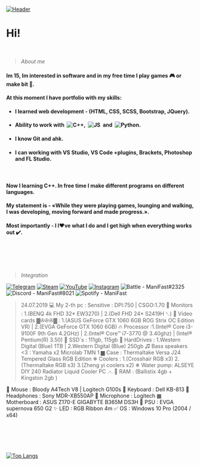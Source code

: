 <!-- 27/04/21 -->
[![Header](https://github.com/Stas-inside/Stas-inside/blob/main/assets/header.png)](https://www.youtube.com/watch?v=uykVCZpi7SU&ab_channel=JohnDodd)

# Hi!
 
  
<!-- *** -->

>_About me_

#### Im 15, Im interested in software and in my free time I play games 🎮 or make bit 🎵.
#### At this moment I have portfolio with my skills:
+ #### I learned web development - (HTML, CSS, SCSS, Bootstrap, JQuery).
+ #### Ability to work with  ![C++](https://img.shields.io/static/v1?label=&message=C++&color=0D1117&logo=C%2b%2b),  ![JS](https://img.shields.io/static/v1?label=&message=JavaScript&color=0D1117&logo=JavaScript)  and  ![Python](https://img.shields.io/static/v1?label=&message=Python&color=0D1117&logo=Python).
+ #### I know Git and ahk.
+ #### I can working with VS Studio, VS Code +plugins, Brackets, Photoshop and FL Studio.
 
#### Now I learning C++. In free time I make different programs on different languages.
#### My statement is - «While they were playing games, lounging and walking, I was developing, moving forward and made progress.».
#### Most importantly - I l❤️ve what I do and I get high when everything works out ✔️.

#  
>_Integration_
<!--
[![Telegram](https://img.shields.io/static/v1?label=&message=Telegram&color=00B1FF?style=for-the-badge&logo=Telegram&color=00B1FF)](https://t.me/Mani_Fast)
[![Steam](https://img.shields.io/static/v1?label=&message=Steam&color=000000?style=for-the-badge&logo=Steam&style=flat-square)](steamcommunity.com/id/manifast/)
[![YouTube](https://img.shields.io/static/v1?label=&message=YouTube&color=FF1515?style=for-the-badge&logo=YouTube&style=flat-square)](https://www.youtube.com/channel/UCKcWOEWJ1hrUW1irBZz-8xQ)
![Discord#8021](https://img.shields.io/static/v1?label=Discord&message=ManiFast#8021&color=7289D9?style=for-the-badge&logo=Discord&style=flat-square)
![Spotify](https://img.shields.io/static/v1?label=Spotify&message=ManiFast&color=1ED760?style=for-the-badge&logo=Spotify&style=flat-square)
-->

[![Telegram](https://img.shields.io/badge/-Telegram-0D1117?style=for-the-badge&logo=Telegram)](https://t.me/Mani_Fast)
[![Steam](https://img.shields.io/badge/-Steam-0D1117?style=for-the-badge&logo=Steam)](https://steamcommunity.com/id/manifast/)
[![YouTube](https://img.shields.io/badge/-YouTube-0D1117?style=for-the-badge&logo=YouTube)](https://www.youtube.com/channel/UCKcWOEWJ1hrUW1irBZz-8xQ)
[![Instagram](https://img.shields.io/badge/-Instagram-0D1117?style=for-the-badge&logo=Instagram)](https://www.instagram.com/mani_fastt/)
![Battle](https://img.shields.io/badge/-Battle.net-0D1117?style=for-the-badge&logo=Battle.net) - ManiFast#2325
![Discord](https://img.shields.io/badge/- -0D1117?style=for-the-badge&logo=Discord) - ManiFast#8021
![Spotify](https://img.shields.io/badge/- -0D1117?style=for-the-badge&logo=Spotify) - ManiFast
 
 >24.07.2019
💻 My 2-th pc :
Sensitive : DPI:750 | CSGO:1.70
💎 Monitors : 1.(BENQ 4k FHD 32* EW3270) | 2.(Dell FHD 24* S2419H ␡)
💎 Video cards ▓✇✇✇▓ : 1.(ASUS GeForce GTX 1060 6GB ROG Strix OC Edition VR) | 2.(EVGA GeForce GTX 1060 6GB)
🔥 Processor :1.(Intel® Core i3-9100F 9th Gen 4.2GHz) | 2.(Intel® Core™ i7-3770 @ 3.40ghz) | (Intel® Pentium(R) 3.50)
💎 SSD`s : 111gb, 115gb
💎 HardDrives : 1.Western Digital (Blue) 1TB | 2.Western Digital (Blue) 250gb
♫ Bass speakers <3 : Yamaha x2 Microlab TMN 1
▆ Case : Thermaltake Versa J24 Tempered Glass RGB Edition
❄ Coolers : 1.(Crosshair RGB x3) 2.(Thermaltake RGB x3) 3.(Zheng yi coolers x2)
❄ Water pump: ALSEYE DIY 240 Radiator Liquid Cooler PC .-.
💎 RAM : (Ballistix 4gb + Kingston 2gb )

💎 Mouse : Bloody A4Tech V8 | Logitech G100s
💎 Keyboard : Dell KB-813
💎 Headphones : Sony MDR-XB550AP
💎 Microphone : Logitech
▦ Motherboard : ASUS Z170-E GIGABYTE B365M DS3H
💎 PSU : EVGA supernova 650 G2
✨ LED : RGB Ribbon 4m
✅ OS : Windows 10 Pro (2004 / x64)
 
 #  
<!-- ![Anurag's GitHub stats](https://github-readme-stats.vercel.app/api?username=Stas-inside&show_icons=true&theme=tokyonight&bg_color=DEG,0082FF,00B1FF,00D2FF) -->
[![Top Langs](https://github-readme-stats.vercel.app/api/top-langs/?username=Stas-inside&layout=compact)](https://github.com/anuraghazra/github-readme-stats)
